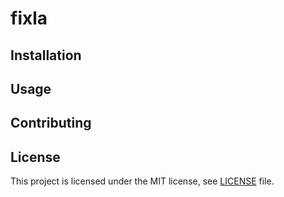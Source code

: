 # fixla


## Installation


## Usage


## Contributing


## License

This project is licensed under the MIT license, see [LICENSE](LICENSE) file.
